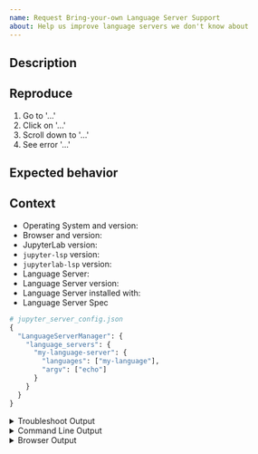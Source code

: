 ```yaml
---
name: Request Bring-your-own Language Server Support
about: Help us improve language servers we don't know about
---
```


<!--
Welcome! Before creating a new issue:
* Search for relevant issues
* Ensure your language server is not supported: https://jupyterlab-lsp.readthedocs.io/en/latest/Language%20Servers.html
* Follow the issue reporting guidelines:
https://jupyterlab.readthedocs.io/en/latest/getting_started/issue.html
-->

## Description

<!--Describe the bug clearly and concisely. Clearly indicate the language -->

## Reproduce

<!--Describe step-by-step instructions to reproduce the behavior-->

1. Go to '...'
2. Click on '...'
3. Scroll down to '...'
4. See error '...'

<!--Describe how you diagnosed the issue. See the guidelines at
 https://jupyterlab.readthedocs.io/en/latest/getting_started/issue.html -->

## Expected behavior

<!--Describe what you expected to happen-->

## Context

<!--Complete the following for context, and add any other relevant context-->

- Operating System and version:
- Browser and version:
- JupyterLab version:
- `jupyter-lsp` version:
- `jupyterlab-lsp` version:
- Language Server:
- Language Server version:
- Language Server installed with: <!-- e.g. system package manager, app package manager -->
- Language Server Spec

```python
# jupyter_server_config.json
{
  "LanguageServerManager": {
    "language_servers": {
      "my-language-server": {
        "languages": ["my-language"],
        "argv": ["echo"]
      }
    }
  }
}
```

<details><summary>Troubleshoot Output</summary>
<pre>
Paste the output from running `jupyter troubleshoot` from the command line here.
You may want to sanitize the paths in the output.
</pre>
</details>

<details><summary>Command Line Output</summary>
<pre>
Paste the output from your command line running `jupyter lab` here, use `--debug` if possible.
</pre>
</details>

<details><summary>Browser Output</summary>
<pre>
Paste the output from your browser Javascript console here.
</pre>
</details>
